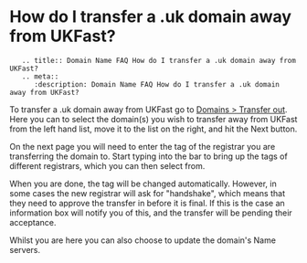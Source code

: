 # How do I transfer a .uk domain away from UKFast?

```eval_rst
   .. title:: Domain Name FAQ How do I transfer a .uk domain away from UKFast?
   .. meta::
      :description: Domain Name FAQ How do I transfer a .uk domain away from UKFast?
```


To transfer a .uk domain away from UKFast go to [Domains > Transfer out](https://my.ukfast.co.uk/domains/transfer_out_stage1.php). Here you can to select the domain(s) you wish to transfer away from UKFast from the left hand list, move it to the list on the right, and hit the Next button.


On the next page you will need to enter the tag of the registrar you are transferring the domain to. Start typing into the bar to bring up the tags of different registrars, which you can then select from.


When you are done, the tag will be changed automatically. However, in some cases the new registrar will ask for "handshake", which means that they need to approve the transfer in before it is final. If this is the case an information box will notify you of this, and the transfer will be pending their acceptance.


Whilst you are here you can also choose to update the domain's Name servers.

